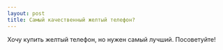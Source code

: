 ```yaml
---
layout: post 
title: Самый качественный желтый телефон? 
--- 
```

Хочу купить желтый телефон,  но нужен самый лучший. Посоветуйте!